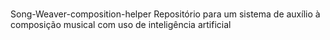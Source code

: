 # 
Song-Weaver-composition-helper
Repositório para um sistema de auxílio à composição musical com uso de inteligência artificial
